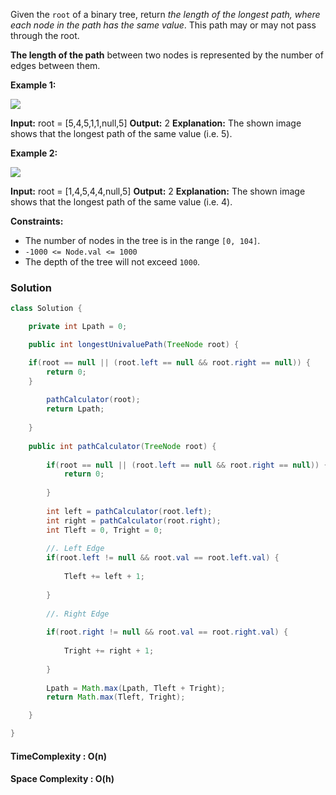 
Given the `root` of a binary tree, return _the length of the longest path, where each node in the path has the same value_. This path may or may not pass through the root.

**The length of the path** between two nodes is represented by the number of edges between them.

**Example 1:**

![](https://assets.leetcode.com/uploads/2020/10/13/ex1.jpg)

**Input:** root = [5,4,5,1,1,null,5]
**Output:** 2
**Explanation:** The shown image shows that the longest path of the same value (i.e. 5).

**Example 2:**

![](https://assets.leetcode.com/uploads/2020/10/13/ex2.jpg)

**Input:** root = [1,4,5,4,4,null,5]
**Output:** 2
**Explanation:** The shown image shows that the longest path of the same value (i.e. 4).

**Constraints:**

- The number of nodes in the tree is in the range `[0, 104]`.
- `-1000 <= Node.val <= 1000`
- The depth of the tree will not exceed `1000`.

### Solution

```java
class Solution {

	private int Lpath = 0;

	public int longestUnivaluePath(TreeNode root) {

	if(root == null || (root.left == null && root.right == null)) {
		return 0;
	}
	
		pathCalculator(root);
		return Lpath;
	
	}
	
	public int pathCalculator(TreeNode root) {
	
		if(root == null || (root.left == null && root.right == null)) {
			return 0;
		
		}
	
		int left = pathCalculator(root.left);
		int right = pathCalculator(root.right);
		int Tleft = 0, Tright = 0;
		
		//. Left Edge
		if(root.left != null && root.val == root.left.val) {
		
			Tleft += left + 1;
		
		}
		
		//. Right Edge
		
		if(root.right != null && root.val == root.right.val) {
		
			Tright += right + 1;
		
		}
		
		Lpath = Math.max(Lpath, Tleft + Tright);
		return Math.max(Tleft, Tright);

	}

}
```

#### TimeComplexity : O(n)

#### Space Complexity : O(h)

